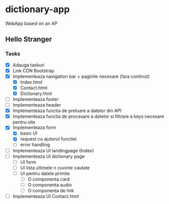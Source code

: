 # dictionary-app

WebApp based on an AP

## Hello Stranger

### Tasks

- [x] Adauga taskuri
- [x] Link CDN Bootstrap
- [x] Implementeaza navigation bar + paginile necesare (fara continut)
  - [x] Index.html
  - [x] Contact.html
  - [x] Dictionary.html
- [ ] Implementeaza footer
- [ ] Implementeaza header
- [x] Implementeaza functia de preluare a datelor din API
- [x] Implementeaza functia de procesare a datelor si filtrare a keys necesare pentru site
- [x] Implementeaza form
  - [x] basic UI
  - [x] request cu ajutorul functiei
  - [ ] error handling
- [ ] Implementeaza UI landingpage (Index)
- [ ] Implementeaza UI dictionary page
  - [ ] UI form
  - [ ] UI lista ultimele n cuvinte cautate
  - [ ] UI pentru datele primite
    - [ ] O componenta card
    - [ ] O componenta audio
    - [ ] O componenta de link
- [ ] Implementeaza UI Contact.html